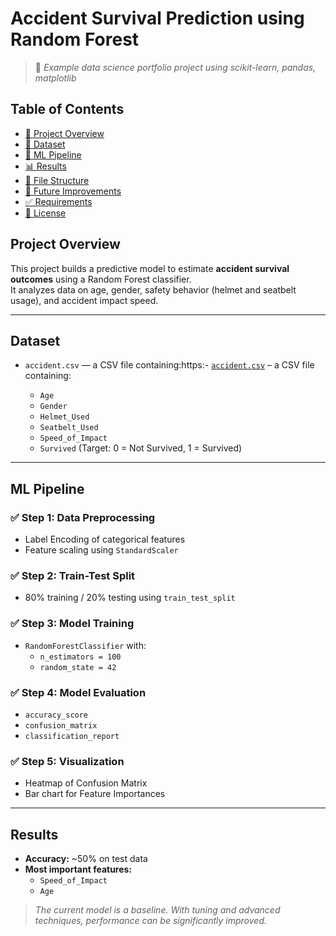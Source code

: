 #  Accident Survival Prediction using Random Forest

> 📁 *Example data science portfolio project using scikit-learn, pandas, matplotlib*

## Table of Contents

- [📌 Project Overview](#-project-overview)
- [📂 Dataset](#-dataset)
- [🧠 ML Pipeline](#-ml-pipeline)
- [📊 Results](#-results)
- [📁 File Structure](#-file-structure)
- [🚀 Future Improvements](#-future-improvements)
- [✅ Requirements](#-requirements)
- [📌 License](#-license)


## Project Overview

This project builds a predictive model to estimate **accident survival outcomes** using a Random Forest classifier.  
It analyzes data on age, gender, safety behavior (helmet and seatbelt usage), and accident impact speed.

---

## Dataset

- `accident.csv` — a CSV file containing:https:- [`accident.csv`](https://drive.google.com/file/d/1hBHKedDSkdV_HparhKtSUxUOay6AyuQi/view?usp=sharing) – a CSV file containing:

  - `Age`
  - `Gender`
  - `Helmet_Used`
  - `Seatbelt_Used`
  - `Speed_of_Impact`
  - `Survived` (Target: 0 = Not Survived, 1 = Survived)

---

##  ML Pipeline

### ✅ Step 1: Data Preprocessing
- Label Encoding of categorical features
- Feature scaling using `StandardScaler`

### ✅ Step 2: Train-Test Split
- 80% training / 20% testing using `train_test_split`

### ✅ Step 3: Model Training
- `RandomForestClassifier` with:
  - `n_estimators = 100`
  - `random_state = 42`

### ✅ Step 4: Model Evaluation
- `accuracy_score`
- `confusion_matrix`
- `classification_report`

### ✅ Step 5: Visualization
- Heatmap of Confusion Matrix
- Bar chart for Feature Importances

---

##  Results

- **Accuracy:** ~50% on test data
- **Most important features:**
  - `Speed_of_Impact`
  - `Age`

> *The current model is a baseline. With tuning and advanced techniques, performance can be significantly improved.*

